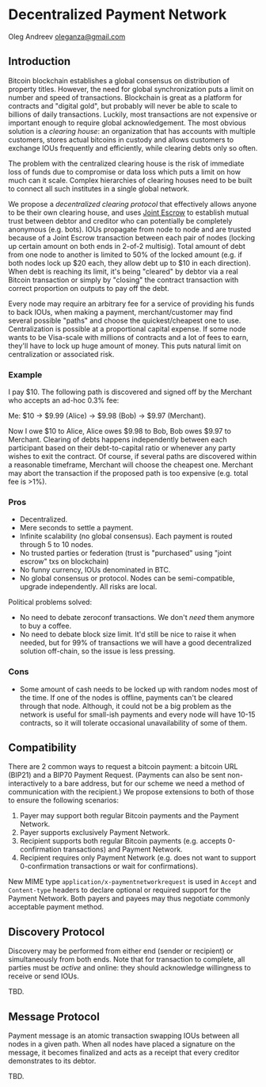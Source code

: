 Decentralized Payment Network
=============================

Oleg Andreev <oleganza@gmail.com>

Introduction
------------

Bitcoin blockchain establishes a global consensus on distribution of property titles. However, the need for global synchronization puts a limit on number and speed of transactions. Blockchain is great as a platform for contracts and "digital gold", but probably will never be able to scale to billions of daily transactions. Luckily, most transactions are not expensive or important enough to require global acknowledgement. The most obvious solution is a *clearing house*: an organization that has accounts with multiple customers, stores actual bitcoins in custody and allows customers to exchange IOUs frequently and efficiently, while clearing debts only so often.

The problem with the centralized clearing house is the risk of immediate loss of funds due to compromise or data loss which puts a limit on how much can it scale. Complex hierarchies of clearing houses need to be built to connect all such institutes in a single global network.

We propose a *decentralized clearing protocol* that effectively allows anyone to be their own clearing house, and uses [Joint Escrow](JointEscrow.md) to establish mutual trust between debtor and creditor who can potentially be completely anonymous (e.g. bots). IOUs propagate from node to node and are trusted because of a Joint Escrow transaction between each pair of nodes (locking up certain amount on both ends in 2-of-2 multisig). Total amount of debt from one node to another is limited to 50% of the locked amount (e.g. if both nodes lock up $20 each, they allow debt up to $10 in each direction). When debt is reaching its limit, it's being "cleared" by debtor via a real Bitcoin transaction or simply by "closing" the contract transaction with correct proportion on outputs to pay off the debt.

Every node may require an arbitrary fee for a service of providing his funds to back IOUs, when making a payment, merchant/customer may find several possible "paths" and choose the quickest/cheapest one to use. Centralization is possible at a proportional capital expense. If some node wants to be Visa-scale with millions of contracts and a lot of fees to earn, they'll have to lock up huge amount of money. This puts natural limit on centralization or associated risk. 

### Example

I pay $10. The following path is discovered and signed off by the Merchant who accepts an ad-hoc 0.3% fee:

Me: $10 -> $9.99 (Alice) -> $9.98 (Bob) -> $9.97 (Merchant).

Now I owe $10 to Alice, Alice owes $9.98 to Bob, Bob owes $9.97 to Merchant. Clearing of debts happens independently between each participant based on their debt-to-capital ratio or whenever any party wishes to exit the contract. Of course, if several paths are discovered within a reasonable timeframe, Merchant will choose the cheapest one. Merchant may abort the transaction if the proposed path is too expensive (e.g. total fee is >1%).

### Pros

* Decentralized.
* Mere seconds to settle a payment.
* Infinite scalability (no global consensus). Each payment is routed through 5 to 10 nodes.
* No trusted parties or federation (trust is "purchased" using "joint escrow" txs on blockchain)
* No funny currency, IOUs denominated in BTC.
* No global consensus or protocol. Nodes can be semi-compatible, upgrade independently. All risks are local.

Political problems solved:

* No need to debate zeroconf transactions. We don't *need* them anymore to buy a coffee.
* No need to debate block size limit. It'd still be nice to raise it when needed, but for 99% of transactions we will have a good decentralized solution off-chain, so the issue is less pressing.

### Cons

* Some amount of cash needs to be locked up with random nodes most of the time. If one of the nodes is offline, payments can't be cleared through that node. Although, it could not be a big problem as the network is useful for small-ish payments and every node will have 10-15 contracts, so it will tolerate occasional unavailability of some of them. 


Compatibility
-------------

There are 2 common ways to request a bitcoin payment: a bitcoin URL (BIP21) and a BIP70 Payment Request. (Payments can also be sent non-interactively to a bare address, but for our scheme we need a method of communication with the recipient.) We propose extensions to both of those to ensure the following scenarios:

1. Payer may support both regular Bitcoin payments and the Payment Network.
2. Payer supports exclusively Payment Network.
3. Recipient supports both regular Bitcoin payments (e.g. accepts 0-confirmation transactions) and Payment Network.
4. Recipient requires only Payment Network (e.g. does not want to support 0-confirmation transactions or wait for confirmations).

New MIME type `application/x-paymentnetworkrequest` is used in `Accept` and `Content-type` headers to declare optional or required support for the Payment Network. Both payers and payees may thus negotiate commonly acceptable payment method.

Discovery Protocol
------------------

Discovery may be performed from either end (sender or recipient) or simultaneously from both ends. Note that for transaction to complete, all parties must be *active* and online: they should acknowledge willingness to receive or send IOUs.

TBD.

Message Protocol
----------------

Payment message is an atomic transaction swapping IOUs between all nodes in a given path. When all nodes have placed a signature on the message, it becomes finalized and acts as a receipt that every creditor demonstrates to its debtor.

TBD.




